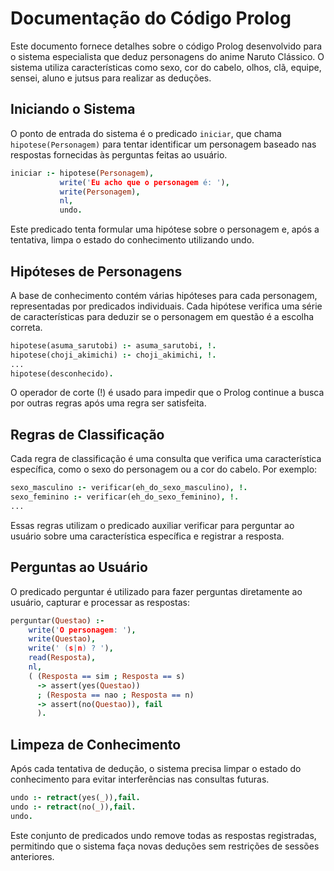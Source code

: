 # Documentação do Código Prolog

Este documento fornece detalhes sobre o código Prolog desenvolvido para o sistema especialista que deduz personagens do anime Naruto Clássico. O sistema utiliza características como sexo, cor do cabelo, olhos, clã, equipe, sensei, aluno e jutsus para realizar as deduções.

## Iniciando o Sistema

O ponto de entrada do sistema é o predicado `iniciar`, que chama `hipotese(Personagem)` para tentar identificar um personagem baseado nas respostas fornecidas às perguntas feitas ao usuário.

```prolog
iniciar :- hipotese(Personagem),
           write('Eu acho que o personagem é: '),
           write(Personagem),
           nl,
           undo.
```

Este predicado tenta formular uma hipótese sobre o personagem e, após a tentativa, limpa o estado do conhecimento utilizando undo.

## Hipóteses de Personagens

A base de conhecimento contém várias hipóteses para cada personagem, representadas por predicados individuais. Cada hipótese verifica uma série de características para deduzir se o personagem em questão é a escolha correta.

```prolog
hipotese(asuma_sarutobi) :- asuma_sarutobi, !.
hipotese(choji_akimichi) :- choji_akimichi, !.
...
hipotese(desconhecido).
```

O operador de corte (!) é usado para impedir que o Prolog continue a busca por outras regras após uma regra ser satisfeita.

## Regras de Classificação

Cada regra de classificação é uma consulta que verifica uma característica específica, como o sexo do personagem ou a cor do cabelo. Por exemplo:

```prolog
sexo_masculino :- verificar(eh_do_sexo_masculino), !.
sexo_feminino :- verificar(eh_do_sexo_feminino), !.
...
```

Essas regras utilizam o predicado auxiliar verificar para perguntar ao usuário sobre uma característica específica e registrar a resposta.

## Perguntas ao Usuário

O predicado perguntar é utilizado para fazer perguntas diretamente ao usuário, capturar e processar as respostas:

```prolog
perguntar(Questao) :-
    write('O personagem: '),
    write(Questao),
    write(' (s|n) ? '),
    read(Resposta),
    nl,
    ( (Resposta == sim ; Resposta == s)
      -> assert(yes(Questao))
      ; (Resposta == nao ; Resposta == n)
      -> assert(no(Questao)), fail
      ).
```

## Limpeza de Conhecimento

Após cada tentativa de dedução, o sistema precisa limpar o estado do conhecimento para evitar interferências nas consultas futuras.

```prolog
undo :- retract(yes(_)),fail.
undo :- retract(no(_)),fail.
undo.
```

Este conjunto de predicados undo remove todas as respostas registradas, permitindo que o sistema faça novas deduções sem restrições de sessões anteriores.
